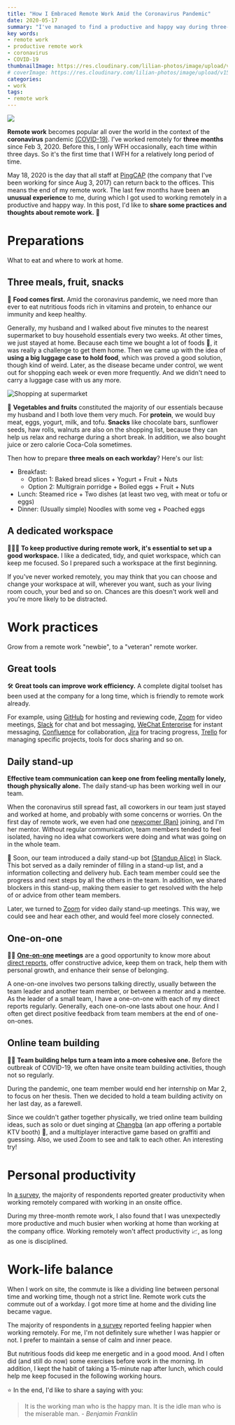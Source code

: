 ```yaml
---
title: "How I Embraced Remote Work Amid the Coronavirus Pandemic"
date: 2020-05-17
summary: "I've managed to find a productive and happy way during three-month remote work. In this post, I'll share my practices and thoughts about remote work."
key words:
- remote work
- productive remote work
- coronavirus
- COVID-19
thumbnailImage: https://res.cloudinary.com/lilian-photos/image/upload/v1589618829/blog-images/undraw_working_remotely.png
# coverImage: https://res.cloudinary.com/lilian-photos/image/upload/v1589618829/blog-images/undraw_working_remotely.png
categories:
- work
tags:
- remote work
---
```

![](https://res.cloudinary.com/lilian-photos/image/upload/v1618026887/blog-images/group_chat-1.png)

**Remote work** becomes popular all over the world in the context of the **coronavirus** pandemic [(COVID-19)](https://www.google.com/covid19/#page-top). I've worked remotely for **three months** since Feb 3, 2020. Before this, I only WFH occasionally, each time within three days. So it's the first time that I WFH for a relatively long period of time.

<!--![](https://cdn.pixabay.com/photo/2020/04/04/16/53/stay-home-5003067_1280.jpg)-->
<!--![](https://res.cloudinary.com/lilian-photos/image/upload/v1589618803/blog-images/group_chat-1.png)-->

May 18, 2020 is the day that all staff at [PingCAP](https://pingcap.com) (the company that I've been working for since Aug 3, 2017) can return back to the offices. This means the end of my remote work. The last few months have been **an unusual experience** to me, during which I got used to working remotely in a productive and happy way. In this post, I'd like to **share some practices and thoughts about remote work.** 🤔

<!--The employees have been divided into two groups on March 9, and take turns to go to the office, but employees can still choose to WFH.-->
<!-- toc -->
# Preparations

What to eat and where to work at home.

## Three meals, fruit, snacks

🥘 **Food comes first.** Amid the coronavirus pandemic, we need more than ever to eat nutritious foods rich in vitamins and protein, to enhance our immunity and keep healthy.

Generally, my husband and I walked about five minutes to the nearest supermarket to buy household essentials every two weeks. At other times, we just stayed at home. Because each time we bought a lot of foods 🛒, it was really a challenge to get them home. Then we came up with the idea of <!--{{< hl-text yellow >}}using a big luggage case to hold food{{< /hl-text >}}-->**using a big luggage case to hold food**, which was proved a good solution, though kind of weird. Later, as the disease became under control, we went out for shopping each week or even more frequently. And we didn't need to carry a luggage case with us any more.

![Shopping at supermarket](https://res.cloudinary.com/lilian-photos/image/upload/v1691314998/used-images/20200216-supermarket.jpg)

🍎 **Vegetables and fruits** constituted the majority of our essentials because my husband and I both love them very much. For **protein**, we would buy meat, eggs, yogurt, milk, and tofu. **Snacks** like chocolate bars, sunflower seeds, haw rolls, walnuts are also on the shopping list, because they can help us relax and recharge during a short break. In addition, we also bought juice or zero calorie Coca-Cola sometimes.

Then how to prepare **three meals on each workday**? Here's our list:

- Breakfast:
  - Option 1: Baked bread slices + Yogurt + Fruit + Nuts
  - Option 2: Multigrain porridge + Boiled eggs + Fruit + Nuts
- Lunch: Steamed rice + Two dishes (at least two veg, with meat or tofu or eggs)
- Dinner: (Usually simple) Noodles with some veg + Poached eggs

## A dedicated workspace

👩🏻‍💻 **To keep productive during remote work, it's essential to set up a good workspace.** I like a dedicated, tidy, and quiet workspace, which can keep me focused. So I prepared such a workspace at the first beginning.

If you've never worked remotely, you may think that you can choose and change your workspace at will, wherever you want, such as your living room couch, your bed and so on. Chances are this doesn't work well and you're more likely to be distracted.

# Work practices

Grow from a remote work "newbie", to a "veteran" remote worker.
<!--![](https://res.cloudinary.com/lilian-photos/image/upload/v1589618803/blog-images/group_chat-1.png)-->

## Great tools

🛠 **Great tools can improve work efficiency.** A complete digital toolset has been used at the company for a long time, which is friendly to remote work already.

For example, using [GitHub](https://github.com/) for hosting and reviewing code, [Zoom](https://zoom.us/) for video meetings, [Slack](https://slack.com/) for chat and bot messaging, [WeChat Enterprise](https://wechatwiki.com/wechat-resources/wechat-work-entreprise-account-corporate-collaboration-communication-tool-guide-tutorial/) for instant messaging, [Confluence](https://www.atlassian.com/software/confluence) for collaboration, [Jira](https://www.atlassian.com/software/jira) for tracing progress, [Trello](https://trello.com/) for managing specific projects, tools for docs sharing and so on.

## Daily stand-up

**Effective team communication can keep one from feeling mentally lonely, though physically alone.** The daily stand-up has been working well in our team.

When the coronavirus still spread fast, all coworkers in our team just stayed and worked at home, and probably with some concerns or worries. On the first day of remote work, we even had one [newcomer (Ran)](https://ran-huang.github.io/2020/03/02/hitchhikers-guide-to-pingcap.html) joining, and I'm her mentor. Without regular communication, team members tended to feel isolated, having no idea what coworkers were doing and what was going on in the whole team.

🤖 Soon, our team introduced a daily stand-up bot [(Standup Alice)](https://standupalice.com/) in Slack. This bot served as a daily reminder of filling in a stand-up list, and a information collecting and delivery hub. Each team member could see the progress and next steps by all the others in the team. In addition, we shared blockers in this stand-up, making them easier to get resolved with the help of or advice from other team members.

Later, we turned to [Zoom](https://zoom.us/) for video daily stand-up meetings. This way, we could see and hear each other, and would feel more closely connected.

## One-on-one

🤜🤛 **[One-on-one](https://hbr.org/2016/08/how-to-make-your-one-on-ones-with-employees-more-productive) meetings** are a good opportunity to know more about [direct reports](https://dictionary.cambridge.org/dictionary/english/direct-report), offer constructive advice, keep them on track, help them with personal growth, and enhance their sense of belonging.

A one-on-one involves two persons talking directly, usually between the team leader and another team member, or between a mentor and a mentee. As the leader of a small team, I have a one-on-one with each of my direct reports regularly. Generally, each one-on-one lasts about one hour. And I often get direct positive feedback from team members at the end of one-on-ones.

## Online team building

👩‍🎤 **Team building helps turn a team into a more cohesive one.** Before the outbreak of COVID-19, we often have onsite team building activities, though not so regularly.

During the pandemic, one team member would end her internship on Mar 2, to focus on her thesis. Then we decided to hold a team building activity on her last day, as a farewell.

Since we couldn't gather together physically, we tried online team building ideas, such as solo or duet singing at [Changba](https://www.crunchbase.com/organization/changba) (an app offering a portable KTV booth) 🎼, and a multiplayer interactive game based on graffiti and guessing. Also, we used Zoom to see and talk to each other. An interesting try!

# Personal productivity

In [a survey](https://www.cbronline.com/software/77-of-workers-say-remote-working-boosts-productivity-4514663/), the majority of respondents reported greater productivity when working remotely compared with working in an onsite office.

During my three-month remote work, I also found that I was unexpectedly more productive and much busier when working at home than working at the company office. Working remotely won't affect productivity 📈, as long as one is disciplined.

# Work-life balance

When I work on site, the commute is like a dividing line between personal time and working time, though not a strict line. Remote work cuts the commute out of a workday. I got more time at home and the dividing line became vague.

The majority of respondents in [a survey](https://jaxenter.com/remote-work-report-162603.html) reported feeling happier when working remotely. For me, I'm not definitely sure whether I was happier or not. I prefer to maintain a sense of calm and inner peace.

But nutritious foods did keep me energetic and in a good mood. And I often did (and still do now) some exercises before work in the morning. In addition, I kept the habit of taking a 15-minute nap after lunch, which could help me keep focused in the following working hours.

⭐️ In the end, I'd like to share a saying with you:

> It is the working man who is the happy man. It is the idle man who is the miserable man. *- Benjamin Franklin*
